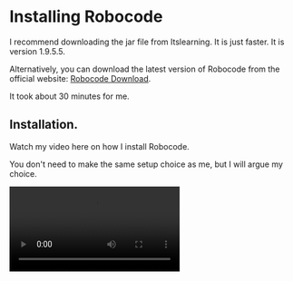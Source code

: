 ﻿# Installing Robocode

I recommend downloading the jar file from Itslearning. It is just faster. It is version 1.9.5.5.

Alternatively, you can download the latest version of Robocode from the official website: [Robocode Download](https://sourceforge.net/projects/robocode/files/robocode/).

It took about 30 minutes for me.

## Installation.

Watch my video here on how I install Robocode.

You don't need to make the same setup choice as me, but I will argue my choice.

<video src="https://youtu.be/blTsMIoXog0"></video>



